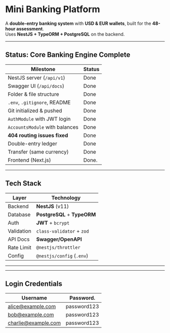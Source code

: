 # Mini Banking Platform

A **double-entry banking system** with **USD & EUR wallets**, built for the **48-hour assessment**.  
Uses **NestJS + TypeORM + PostgreSQL** on the backend.

---

## Status: **Core Banking Engine Complete**

| Milestone                     | Status   |
|-------------------------------|----------|
| NestJS server (`/api/v1`)     | Done     |
| Swagger UI (`/api/docs`)      | Done     |
| Folder & file structure       | Done     |
| `.env`, `.gitignore`, README  | Done     |
| Git initialized & pushed      | Done     |
| `AuthModule` with JWT login   | Done     |
| `AccountsModule` with balances| Done     |
| **404 routing issues fixed**  | Done     |
| Double-entry ledger           | Done     |
| Transfer (same currency)      | Done     |
| Frontend (Next.js)            | Done.    |

---

## Tech Stack

| Layer       | Technology                              |
|-------------|-----------------------------------------|
| Backend     | **NestJS** (v11)                        |
| Database    | **PostgreSQL** + **TypeORM**            |
| Auth        | **JWT** + `bcrypt`                      |
| Validation  | `class-validator` + `zod`               |
| API Docs    | **Swagger/OpenAPI**                     |
| Rate Limit  | `@nestjs/throttler`                     |
| Config      | `@nestjs/config` (`.env`)               |

---


---

## Login Credentials

| Username                      | Password.   |
|-------------------------------|----------   |
| alice@example.com             | password123 |
| bob@example.com               | password123 |
| charlie@example.com           | password123 |
